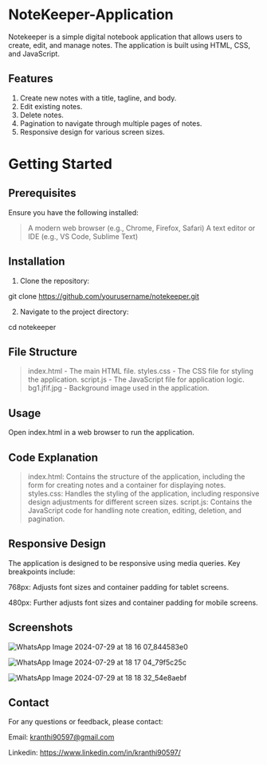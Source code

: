 # NoteKeeper-Application

Notekeeper is a simple digital notebook application that allows users to create, edit, and manage notes. The application is built using HTML, CSS, and JavaScript.

## Features

1. Create new notes with a title, tagline, and body.
2. Edit existing notes.
3. Delete notes.
4. Pagination to navigate through multiple pages of notes.
5. Responsive design for various screen sizes.

# Getting Started

## Prerequisites

Ensure you have the following installed:

> A modern web browser (e.g., Chrome, Firefox, Safari)
> A text editor or IDE (e.g., VS Code, Sublime Text)

## Installation

1. Clone the repository:
  
git clone https://github.com/yourusername/notekeeper.git

2. Navigate to the project directory:

cd notekeeper

## File Structure

> index.html - The main HTML file.
> styles.css - The CSS file for styling the application.
> script.js - The JavaScript file for application logic.
> bg1.jfif.jpg - Background image used in the application.


## Usage

Open index.html in a web browser to run the application.

## Code Explanation

> index.html: Contains the structure of the application, including the form for creating notes and a container for displaying notes.
> styles.css: Handles the styling of the application, including responsive design adjustments for different screen sizes.
> script.js: Contains the JavaScript code for handling note creation, editing, deletion, and pagination.

## Responsive Design

The application is designed to be responsive using media queries. Key breakpoints include:

768px: Adjusts font sizes and container padding for tablet screens.

480px: Further adjusts font sizes and container padding for mobile screens.

## Screenshots 

![WhatsApp Image 2024-07-29 at 18 16 07_844583e0](https://github.com/user-attachments/assets/5e55debf-22b2-4881-a1f1-b5d55f090784)

![WhatsApp Image 2024-07-29 at 18 17 04_79f5c25c](https://github.com/user-attachments/assets/9a2c98bd-a433-412a-850e-10114c310868)

![WhatsApp Image 2024-07-29 at 18 18 32_54e8aebf](https://github.com/user-attachments/assets/6a1837cd-137b-4cd3-a2a7-f0cae45893ad)


## Contact

For any questions or feedback, please contact:

Email: kranthi90597@gmail.com

Linkedin: https://www.linkedin.com/in/kranthi90597/


